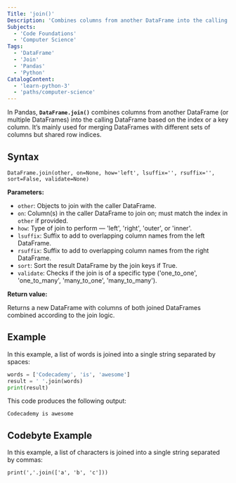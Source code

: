 ```yaml
---
Title: 'join()'
Description: 'Combines columns from another DataFrame into the calling DataFrame based on the index or a key column.'
Subjects:
  - 'Code Foundations'
  - 'Computer Science'
Tags: 
  - 'DataFrame'
  - 'Join'
  - 'Pandas'
  - 'Python'
CatalogContent: 
  - 'learn-python-3'
  - 'paths/computer-science'
---
```


In Pandas, **`DataFrame.join()`** combines columns from another DataFrame (or multiple DataFrames) into the calling DataFrame based on the index or a key column. It’s mainly used for merging DataFrames with different sets of columns but shared row indices.

## Syntax

```pseudo
DataFrame.join(other, on=None, how='left', lsuffix='', rsuffix='', sort=False, validate=None)
```

**Parameters:**

- `other`: Objects to join with the caller DataFrame.
- `on`: Column(s) in the caller DataFrame to join on; must match the index in `other` if provided.
- `how`: Type of join to perform — 'left', 'right', 'outer', or 'inner'.
- `lsuffix`: Suffix to add to overlapping column names from the left DataFrame.
- `rsuffix`: Suffix to add to overlapping column names from the right DataFrame.
- `sort`: Sort the result DataFrame by the join keys if True.
- `validate`: Checks if the join is of a specific type ('one_to_one', 'one_to_many', 'many_to_one', 'many_to_many').

**Return value:**

Returns a new DataFrame with columns of both joined DataFrames combined according to the join logic.

## Example

In this example, a list of words is joined into a single string separated by spaces:

```py
words = ['Codecademy', 'is', 'awesome']
result = ' '.join(words)
print(result)
```

This code produces the following output:

```shell
Codecademy is awesome
```

## Codebyte Example

In this example, a list of characters is joined into a single string separated by commas:

```codebyte/python
print(','.join(['a', 'b', 'c']))
```
